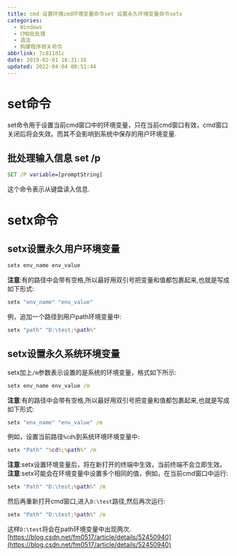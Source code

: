 ```yaml
---
title: cmd 设置环境cmd环境变量命令set 设置永久环境变量命令setx
categories: 
  - Windows
  - CMD批处理
  - 语法
  - 构建程序相关命令
abbrlink: 7c811d1c
date: 2019-02-01 16:31:16
updated: 2022-04-04 00:51:44
---
```

# set命令
set命令用于设置当前cmd窗口中的环境变量，只在当前cmd窗口有效，cmd窗口关闭后将会失效。而其不会影响到系统中保存的用户环境变量.
## 批处理输入信息 set /p
```cmd
SET /P variable=[promptString]
```
这个命令表示从键盘读入信息.
# setx命令
## setx设置永久用户环境变量
```cmd
setx env_name env_value
```
**注意**:有的路径中会带有空格,所以最好用双引号把变量和值都包裹起来,也就是写成如下形式:
```cmd
setx "env_name" "env_value"
```
例，追加一个路径到用户path环境变量中:
```cmd
setx "path" "D:\test;%path%"
```
## setx设置永久系统环境变量
setx加上`/m`参数表示设置的是系统的环境变量，格式如下所示:
```cmd
setx env_name env_value /m
```
**注意**:有的路径中会带有空格,所以最好用双引号把变量和值都包裹起来,也就是写成如下形式:
```cmd
setx "env_name" "env_value" /m
```
例如，设置当前路径`%cd%`到系统环境环境变量中:
```cmd
setx "Path" "%cd%;%path%" /m
```
**注意**:setx设置环境变量后，将在新打开的终端中生效，当前终端不会立即生效。
**注意**:setx可能会在环境变量中设置多个相同的值，例如，在当前cmd窗口中运行:
```cmd
setx "Path" "D:\test;%path%" /m
```
然后再重新打开cmd窗口,进入`D:\test`路径,然后再次运行:
```cmd
setx "Path" "D:\test;%path%" /m
```
这样`D:\test`将会在path环境变量中出现两次.
[https://blog.csdn.net/fm0517/article/details/52450940](https://blog.csdn.net/fm0517/article/details/52450940)

